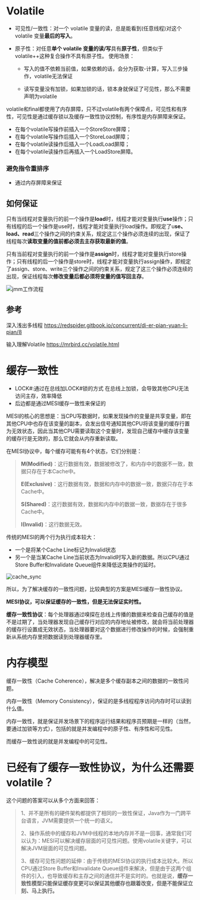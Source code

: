 # Volatile

- 可见性/一致性：对一个 volatile 变量的读，总是能看到(任意线程)对这个 volatile 变量**最后的写入**。
- 原子性：对任意**单个 volatile 变量的读/写**具有**原子性**，但类似于 volatile++这种复合操作不具有原子性。
  使用场景：

  - 写入的值不依赖当前值，如果依赖的话，会分为获取-计算，写入三步操作，volatile无法保证

  - 读写变量没有加锁，如果加锁的话，锁本身就保证了可见性，那么不需要声明为volatile


volatile和final都使用了内存屏障，只不过volatile有两个保障点，可见性和有序性，可见性是通过缓存锁以及缓存一致性协议控制，有序性是内存屏障来保证。

- 在每个volatile写操作前插入一个StoreStore屏障；
- 在每个volatile写操作后插入一个StoreLoad屏障；
- 在每个volatile读操作后插入一个LoadLoad屏障；
- 在每个volatile读操作后再插入一个LoadStore屏障。

### 避免指令重排序

- 通过内存屏障来保证

## 如何保证

只有当线程对变量执行的前一个操作是**load**时，线程才能对变量执行**use**操作；只有线程的后一个操作是use时，线程才能对变量执行load操作。即规定了u**se、load、read**三个操作之间的约束关系，规定这三个操作必须连续的出现，保证了线程每次**读取变量的值前都必须去主存获取最新的值**。

只有当前程对变量执行的前一个操作是**assign**时，线程才能对变量执行store操作；只有线程的后一个操作是store时，线程才能对变量执行assign操作，即规定了assign、store、write三个操作之间的约束关系，规定了这三个操作必须连续的出现，保证线程每次**修改变量后都必须将变量的值写回主存**。



![jmm工作流程](https://images2017.cnblogs.com/blog/352511/201708/352511-20170814091902006-644572602.png)



## 参考

深入浅出多线程   https://redspider.gitbook.io/concurrent/di-er-pian-yuan-li-pian/8 

输入理解Volatile  https://mrbird.cc/volatile.html 

# 缓存一致性

- LOCK#:通过在总线加LOCK#锁的方式
  在总线上加锁，会导致其他CPU无法访问主存，效率降低
- 后边都是通过MESI缓存一致性来保证的

MESI的核心的思想是：当CPU写数据时，如果发现操作的变量是共享变量，即在其他CPU中也存在该变量的副本，会发出信号通知其他CPU将该变量的缓存行置为无效状态，因此当其他CPU需要读取这个变量时，发现自己缓存中缓存该变量的缓存行是无效的，那么它就会从内存重新读取。

在MESI协议中，每个缓存可能有有4个状态，它们分别是：

> **M(Modified)**：这行数据有效，数据被修改了，和内存中的数据不一致，数据只存在于本Cache中。
>
> **E(Exclusive)**：这行数据有效，数据和内存中的数据一致，数据只存在于本Cache中。
>
> **S(Shared)**：这行数据有效，数据和内存中的数据一致，数据存在于很多Cache中。
>
> **I(Invalid)**：这行数据无效。

传统的MESI的两个行为执行成本较大：

-  一个是将某个Cache Line标记为Invalid状态
- 另一个是当某Cache Line当前状态为Invalid时写入新的数据。所以CPU通过Store Buffer和Invalidate Queue组件来降低这类操作的延时。 

 ![cache_sync](http://47.103.216.138/wp-content/uploads/2018/08/cache_sync.png) 

所以，为了解决缓存的一致性问题，比较典型的方案是MESI缓存一致性协议。

**MESI协议，可以保证缓存的一致性，但是无法保证实时性。**

 **缓存一致性协议**：每个处理器通过嗅探在总线上传播的数据来检查自己缓存的值是不是过期了，当处理器发现自己缓存行对应的内存地址被修改，就会将当前处理器的缓存行设置成无效状态，当处理器要对这个数据进行修改操作的时候，会强制重新从系统内存里把数据读到处理器缓存里。 

# 内存模型

缓存一致性（Cache Coherence），解决是多个缓存副本之间的数据的一致性问题。

内存一致性（Memory Consistency），保证的是多线程程序访问内存时可以读到什么值。

 内存一致性，就是保证并发场景下的程序运行结果和程序员预期是一样的（当然，要通过加锁等方式），包括的就是并发编程中的原子性、有序性和可见性。

而缓存一致性说的就是并发编程中的可见性。 

# 已经有了缓存一致性协议，为什么还需要volatile？

这个问题的答案可以从多个方面来回答：

> 1、并不是所有的硬件架构都提供了相同的一致性保证，Java作为一门跨平台语言，JVM需要提供一个统一的语义。
>
> 2、操作系统中的缓存和JVM中线程的本地内存并不是一回事，通常我们可以认为：MESI可以解决缓存层面的可见性问题。使用volatile关键字，可以解决JVM层面的可见性问题。
>
> 3、缓存可见性问题的延伸：由于传统的MESI协议的执行成本比较大。所以CPU通过Store Buffer和Invalidate Queue组件来解决，但是由于这两个组件的引入，也导致缓存和主存之间的通信并不是实时的。也就是说，**缓存一致性模型只能保证缓存变更可以保证其他缓存也跟着改变，但是不能保证立刻、马上执行。**